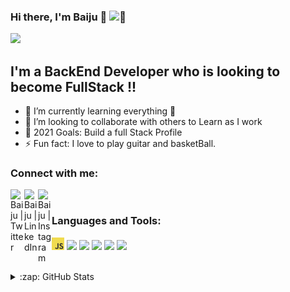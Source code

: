 ### Hi there, I'm Baiju :boy: <img src = "https://media1.tenor.com/images/f88ee476d2f653b9cbc5a7b95acbd265/tenor.gif?itemid=11366012" width= "50" alt = 👋 > 

<img src="https://camo.githubusercontent.com/c21636fd7349af9ba784d8275c42e1cfa4f2a9f6e970401de2553b59441c3e4b/68747470733a2f2f3230306f6b2e63682f696d672f3230306f6b2e737667" width="520">


## I'm a BackEnd Developer who is looking to become FullStack !!

- 🌱 I’m currently learning everything 🤣
- 👯 I’m looking to collaborate with others to Learn as I work
- 🥅 2021 Goals: Build a full Stack Profile
- ⚡ Fun fact: I love to play guitar and basketBall.


### Connect with me:

[<img align="left" alt="Baiju | Twitter" width="22px" src="https://cdn.jsdelivr.net/npm/simple-icons@v3/icons/twitter.svg" />][twitter]
[<img align="left" alt="Baiju | LinkedIn" width="22px" src="https://cdn.jsdelivr.net/npm/simple-icons@v3/icons/linkedin.svg" />][linkedin]
[<img align="left" alt="Baiju | Instagram" width="22px" src="https://cdn.jsdelivr.net/npm/simple-icons@v3/icons/instagram.svg" />][instagram]

<br />

### Languages and Tools:
<code><img height="20" src="https://raw.githubusercontent.com/github/explore/80688e429a7d4ef2fca1e82350fe8e3517d3494d/topics/javascript/javascript.png"></code>
<code><img height= "35" src = "https://brandeps.com/logo-download/C/C-Sharp-logo-vector-01.svg"></code>
<code><img height= "35" src = "https://cdn.iconscout.com/icon/free/png-256/sql-4-190807.png"></code>
<code><img height= "35" src = "https://cdn.iconscout.com/icon/free/png-256/html-2752158-2284975.png"></code>
<code><img height= "35" src = "https://cdn.iconscout.com/icon/free/png-256/css3-8-1175200.png"></code>
<code><img height= "35" src = "https://cdn.iconscout.com/icon/free/png-256/visual-studio-569577.png"></code>
<br />
<br />

<details>
  <summary>:zap: GitHub Stats</summary>

  <img align="left" alt="Baiju's GitHub Stats" src="https://github-readme-stats.codestackr.vercel.app/api?username=baiju28feb&show_icons=true&hide_border=true" />

</details>

[twitter]: https://twitter.com/_BaijuChandran
[instagram]: https://www.instagram.com/baiju_chandran/
[linkedin]: https://www.linkedin.com/in/baiju-chandran-89a00682/

